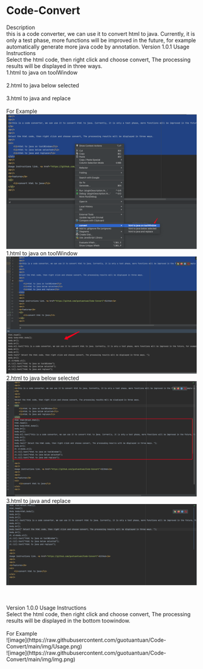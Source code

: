 # Code-Convert

Description<br/>
this is a code converter, we can use it to convert html to java. Currently, it is only a test phase, more functions will be improved in the future, for example automatically generate more java code by annotation.
Version 1.0.1
Usage Instructions<br/>
Select the html code, then right click and choose convert, The processing results will be displayed in three ways.
<br/>
1.html to java on toolWindow<br/>
<br/>
2.html to java below selected<br/>
<br/>
3.html to java and replace<br/>
<br/>
For Example<br/>
![image](https://raw.githubusercontent.com/guotuantuan/Code-Convert/main/img/imgbutton.png)<br/>
1.html to java on toolWindow<br/>
![image](https://raw.githubusercontent.com/guotuantuan/Code-Convert/main/img/imgtw.png)<br/>
2.html to java below selected<br/>
![image](https://raw.githubusercontent.com/guotuantuan/Code-Convert/main/img/imgbs.png)<br/>
3.html to java and replace<br/>
![image](https://raw.githubusercontent.com/guotuantuan/Code-Convert/main/img/imgrp.png)<br/>

<br/>
<br/>
Version 1.0.0
Usage Instructions<br/>
Select the html code, then right click and choose convert, The processing results will be displayed in the bottom toowindow.
<br/>
<br/>
For Example<br/>
![image](https://raw.githubusercontent.com/guotuantuan/Code-Convert/main/img/Usage.png)
<br/>
![image](https://raw.githubusercontent.com/guotuantuan/Code-Convert/main/img/img.png)






